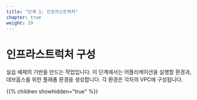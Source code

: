 ```yaml
---
title: "단계 1: 인프라스트럭처"
chapter: true
weight: 20
---
```


# 인프라스트럭처 구성

실습 예제의 기반을 만드는 작업입니다. 이 단계에서는 어플리케이션을 실행할 환경과, 데브옵스를 위한 플래폼 환경을 생성합니다. 각 환경은 각자의 VPC에 구성됩니다.

{{% children showhidden="true" %}}